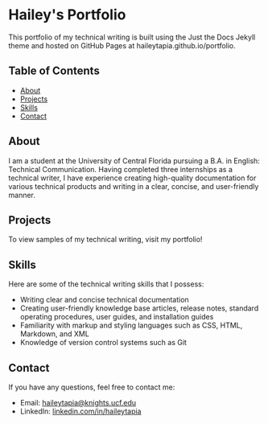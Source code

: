 # Hailey's Portfolio

This portfolio of my technical writing is built using the Just the Docs Jekyll theme and hosted on GitHub Pages at haileytapia.github.io/portfolio.

## Table of Contents

*   [About](#about)
*   [Projects](#projects)
*   [Skills](#skills)
*   [Contact](#contact)

## About

I am a student at the University of Central Florida pursuing a B.A. in English: Technical Communication. Having completed three internships as a technical writer, I have experience creating high-quality documentation for various technical products and writing in a clear, concise, and user-friendly manner.

## Projects

To view samples of my technical writing, visit my portfolio!

## Skills

Here are some of the technical writing skills that I possess:

*   Writing clear and concise technical documentation
*   Creating user-friendly knowledge base articles, release notes, standard operating procedures, user guides, and installation guides
*   Familiarity with markup and styling languages such as CSS, HTML, Markdown, and XML
*   Knowledge of version control systems such as Git

## Contact

If you have any questions, feel free to contact me:

*   Email: [haileytapia@knights.ucf.edu](mailto:haileytapia@knights.ucf.edu)
*   LinkedIn: [linkedin.com/in/haileytapia](https://www.linkedin.com/in/haileytapia/)
